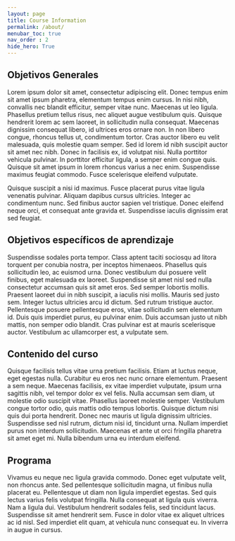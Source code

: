 ```yaml
---
layout: page
title: Course Information
permalink: /about/
menubar_toc: true
nav_order : 2
hide_hero: True
---
```


## Objetivos Generales

Lorem ipsum dolor sit amet, consectetur adipiscing elit. Donec tempus enim sit amet ipsum pharetra, elementum tempus enim cursus. In nisi nibh, convallis nec blandit efficitur, semper vitae nunc. Maecenas ut leo ligula. Phasellus pretium tellus risus, nec aliquet augue vestibulum quis. Quisque hendrerit lorem ac sem laoreet, in sollicitudin nulla consequat. Maecenas dignissim consequat libero, id ultrices eros ornare non. In non libero congue, rhoncus tellus ut, condimentum tortor. Cras auctor libero eu velit malesuada, quis molestie quam semper. Sed id lorem id nibh suscipit auctor sit amet nec nibh. Donec in facilisis ex, id volutpat nisi. Nulla porttitor vehicula pulvinar. In porttitor efficitur ligula, a semper enim congue quis. Quisque sit amet ipsum in lorem rhoncus varius a nec enim. Suspendisse maximus feugiat commodo. Fusce scelerisque eleifend vulputate.

Quisque suscipit a nisi id maximus. Fusce placerat purus vitae ligula venenatis pulvinar. Aliquam dapibus cursus ultricies. Integer ac condimentum nunc. Sed finibus auctor sapien vel tristique. Donec eleifend neque orci, et consequat ante gravida et. Suspendisse iaculis dignissim erat sed feugiat.

## Objetivos específicos de aprendizaje

Suspendisse sodales porta tempor. Class aptent taciti sociosqu ad litora torquent per conubia nostra, per inceptos himenaeos. Phasellus quis sollicitudin leo, ac euismod urna. Donec vestibulum dui posuere velit finibus, eget malesuada ex laoreet. Suspendisse sit amet nisl sed nulla consectetur accumsan quis sit amet eros. Sed semper lobortis mollis. Praesent laoreet dui in nibh suscipit, a iaculis nisi mollis. Mauris sed justo sem. Integer luctus ultricies arcu id dictum. Sed rutrum tristique auctor. Pellentesque posuere pellentesque eros, vitae sollicitudin sem elementum id. Duis quis imperdiet purus, eu pulvinar enim. Duis accumsan justo ut nibh mattis, non semper odio blandit. Cras pulvinar est at mauris scelerisque auctor. Vestibulum ac ullamcorper est, a vulputate sem.

## Contenido del curso

Quisque facilisis tellus vitae urna pretium facilisis. Etiam at luctus neque, eget egestas nulla. Curabitur eu eros nec nunc ornare elementum. Praesent a sem neque. Maecenas facilisis, ex vitae imperdiet vulputate, ipsum urna sagittis nibh, vel tempor dolor ex vel felis. Nulla accumsan sem diam, ut molestie odio suscipit vitae. Phasellus laoreet molestie semper. Vestibulum congue tortor odio, quis mattis odio tempus lobortis. Quisque dictum nisi quis dui porta hendrerit. Donec nec mauris ut ligula dignissim ultricies. Suspendisse sed nisl rutrum, dictum nisi id, tincidunt urna. Nullam imperdiet purus non interdum sollicitudin. Maecenas et ante ut orci fringilla pharetra sit amet eget mi. Nulla bibendum urna eu interdum eleifend.

## Programa

Vivamus eu neque nec ligula gravida commodo. Donec eget vulputate velit, non rhoncus ante. Sed pellentesque sollicitudin magna, ut finibus nulla placerat eu. Pellentesque ut diam non ligula imperdiet egestas. Sed quis lectus varius felis volutpat fringilla. Nulla consequat at ligula quis viverra. Nam a ligula dui. Vestibulum hendrerit sodales felis, sed tincidunt lacus. Suspendisse sit amet hendrerit sem. Fusce in dolor vitae ex aliquet ultrices ac id nisl. Sed imperdiet elit quam, at vehicula nunc consequat eu. In viverra in augue in cursus.